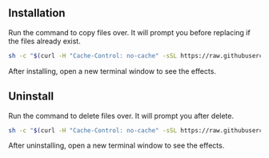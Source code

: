 ## Installation

Run the command to copy files over. It will prompt you before replacing if the files already exist.

```sh
sh -c "$(curl -H "Cache-Control: no-cache" -sSL https://raw.githubusercontent.com/ricardopadua/dotfiles/refs/heads/main/install.sh)"

```

After installing, open a new terminal window to see the effects.

## Uninstall

Run the command to delete files over. It will prompt you after delete.

```sh
sh -c "$(curl -H "Cache-Control: no-cache" -sSL https://raw.githubusercontent.com/ricardopadua/dotfiles/refs/heads/main/uninstall.sh)"
```

After uninstalling, open a new terminal window to see the effects.

